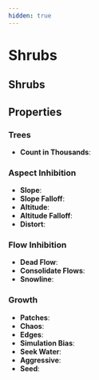 ```yaml
---
hidden: true
---
```


# Shrubs

## Shrubs

## Properties

### Trees

* **Count in Thousands**:

### Aspect Inhibition

* **Slope**:
* **Slope Falloff**:
* **Altitude**:
* **Altitude Falloff**:
* **Distort**:

### Flow Inhibition

* **Dead Flow**:
* **Consolidate Flows**:
* **Snowline**:

### Growth

* **Patches**:
* **Chaos**:
* **Edges**:
* **Simulation Bias**:
* **Seek Water**:
* **Aggressive**:
* **Seed**:
